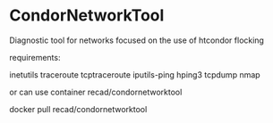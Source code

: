 # CondorNetworkTool


Diagnostic tool for networks focused on the use of htcondor flocking

requirements:

inetutils
traceroute 
tcptraceroute 
iputils-ping 
hping3 
tcpdump 
nmap

or can use container recad/condornetworktool

docker pull recad/condornetworktool
